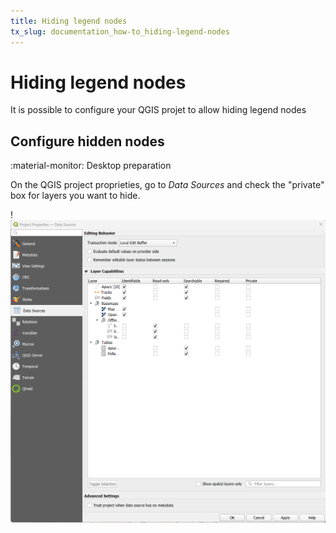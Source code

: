 ```yaml
---
title: Hiding legend nodes
tx_slug: documentation_how-to_hiding-legend-nodes
---
```


# Hiding legend nodes

It is possible to configure your QGIS projet to allow hiding legend nodes

## Configure hidden nodes
:material-monitor: Desktop preparation

On the QGIS project proprieties, go to *Data Sources* and check the "private" box for layers you want to hide.

!![Hiding legend nodes](../assets/images/hiding-legend-nodes.png)